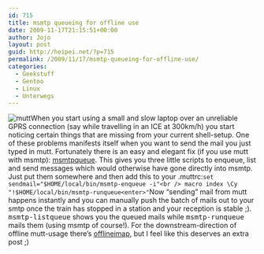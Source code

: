 ```yaml
---
id: 715
title: msmtp queueing for offline use
date: 2009-11-17T21:15:51+00:00
author: Jojo
layout: post
guid: http://heipei.net/?p=715
permalink: /2009/11/17/msmtp-queueing-for-offline-use/
categories:
  - Geekstuff
  - Gentoo
  - Linux
  - Unterwegs
---
```

<img src="https://heipei.net/weblog/mutt-icon.png" alt="mutt" class="alignleft" />When you start using a small and slow laptop over an unreliable GPRS connection (say while travelling in an ICE at 300km/h) you start noticing certain things that are missing from your current shell-setup. One of these problems manifests itself when you want to send the mail you just typed in mutt. Fortunately there is an easy and elegant fix (if you use mutt with msmtp): [msmtpqueue](http://sourceforge.net/projects/msmtp/files/msmtpqueue/). This gives you three little scripts to enqueue, list and send messages which would otherwise have gone directly into msmtp. Just put them somewhere and then add this to your .muttrc:`set sendmail="$HOME/local/bin/msmtp-enqueue -i"<br />
macro index \Cy "!$HOME/local/bin/msmtp-runqueue<enter>"`Now &#8220;sending&#8221; mail from mutt happens instantly and you can manually push the batch of mails out to your smtp once the train has stopped in a station and your reception is stable ;). <tt>msmtp-listqueue</tt> shows you the queued mails while <tt>msmtp-runqueue</tt> mails them (using msmtp of course!). For the downstream-direction of offline mutt-usage there&#8217;s [offlineimap](http://software.complete.org/software/wiki/offlineimap/), but I feel like this deserves an extra post ;)